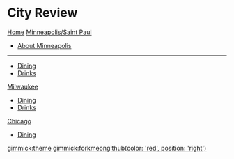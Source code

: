 # City Review

[Home](index.md)
[Minneapolis/Saint Paul]()

  * [About Minneapolis](msp/about.md)
  - - - -
  * [Dining](msp/dining.md)
  * [Drinks](msp/drinks.md)

[Milwaukee]()

  * [Dining](mke/dining.md)
  * [Drinks](mke/drinks.md)

[Chicago]()

  * [Dining](chi/dining.md)

[gimmick:theme](spacelab)
[gimmick:forkmeongithub(color: 'red', position: 'right')](http://www.github.com/pyro2927/City-Review)
